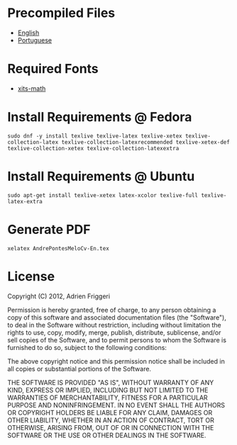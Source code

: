 # Precompiled Files
* [English](https://github.com/andrepontesmelo/cv/releases/download/current-en/AndrePontesMeloCv-En.pdf)
* [Portuguese](https://github.com/andrepontesmelo/cv/releases/download/current-pt/AndrePontesMeloCv-Pt.pdf)

# Required Fonts
 * [xits-math](https://github.com/khaledhosny/xits-math)

# Install Requirements @ Fedora 

    sudo dnf -y install texlive texlive-latex texlive-xetex texlive-collection-latex texlive-collection-latexrecommended texlive-xetex-def texlive-collection-xetex texlive-collection-latexextra

# Install Requirements @ Ubuntu

    sudo apt-get install texlive-xetex latex-xcolor texlive-full texlive-latex-extra


# Generate PDF

    xelatex AndrePontesMeloCv-En.tex

# License

Copyright (C) 2012, Adrien Friggeri

Permission is hereby granted, free of charge, to any person obtaining a copy of this software and associated documentation files (the "Software"), to deal in the Software without restriction, including without limitation the rights to use, copy, modify, merge, publish, distribute, sublicense, and/or sell copies of the Software, and to permit persons to whom the Software is furnished to do so, subject to the following conditions:

The above copyright notice and this permission notice shall be included in all copies or substantial portions of the Software.

THE SOFTWARE IS PROVIDED "AS IS", WITHOUT WARRANTY OF ANY KIND, EXPRESS OR IMPLIED, INCLUDING BUT NOT LIMITED TO THE WARRANTIES OF MERCHANTABILITY, FITNESS FOR A PARTICULAR PURPOSE AND NONINFRINGEMENT. IN NO EVENT SHALL THE AUTHORS OR COPYRIGHT HOLDERS BE LIABLE FOR ANY CLAIM, DAMAGES OR OTHER LIABILITY, WHETHER IN AN ACTION OF CONTRACT, TORT OR OTHERWISE, ARISING FROM, OUT OF OR IN CONNECTION WITH THE SOFTWARE OR THE USE OR OTHER DEALINGS IN THE SOFTWARE.
